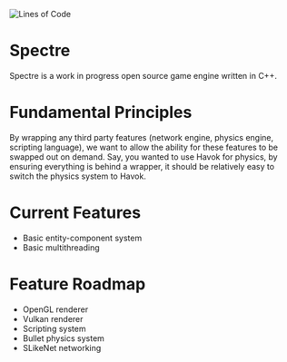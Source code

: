 ![Lines of Code](https://tokei.rs/b1/github/averysumner/Spectre?category=code)

# Spectre
Spectre is a work in progress open source game engine written in C++.

# Fundamental Principles
By wrapping any third party features (network engine, physics engine, scripting language), we want to allow the ability for these features to be swapped out on demand. Say, you wanted to use Havok for physics, by ensuring everything is behind a wrapper, it should be relatively easy to switch the physics system to Havok.

# Current Features
* Basic entity-component system
* Basic multithreading

# Feature Roadmap
* OpenGL renderer
* Vulkan renderer
* Scripting system
* Bullet physics system
* SLikeNet networking
